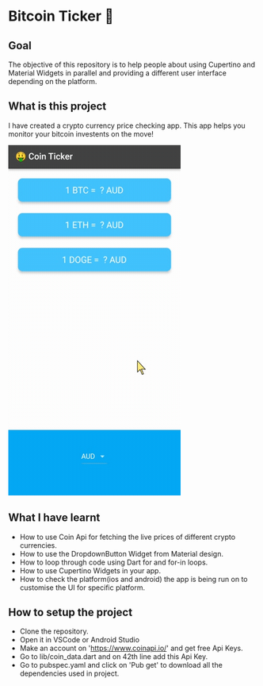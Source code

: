 # Bitcoin Ticker 🤑

## Goal

The objective of this repository is to help people about using Cupertino and Material Widgets in parallel and providing a different user interface depending on the platform.


## What is this project

I have created a crypto currency price checking app. This app helps you monitor your bitcoin investents on the move!

![Finished App](https://github.com/iArpitVerma/Bitcoin_Ticker/blob/main/bitcoin_ticker.gif)


## What I have learnt

- How to use Coin Api for fetching the live prices of different crypto currencies.
- How to use the DropdownButton Widget from Material design.
- How to loop through code using Dart for and for-in loops.
- How to use Cupertino Widgets in your app.
- How to check the platform(ios and android) the app is being run on to customise the UI for specific platform.


## How to setup the project

- Clone the repository.
- Open it in VSCode or Android Studio 
- Make an account on 'https://www.coinapi.io/' and get free Api Keys.
- Go to lib/coin_data.dart and on 42th line add this Api Key.
- Go to pubspec.yaml and click on 'Pub get' to download all the dependencies used in project.
